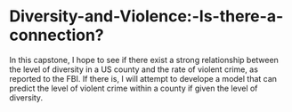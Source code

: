 # Diversity-and-Violence:-Is-there-a-connection?
 In this capstone, I hope  to see if there exist a strong relationship between the level of diversity in a US county and the rate of violent crime, as reported to the FBI. If there is, I will attempt to develope a model that can predict the level of violent crime within a county if given the level of diversity.
